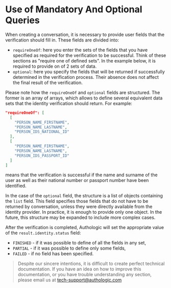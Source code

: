 # Use of Mandatory And Optional Queries

When creating a conversation, it is necessary to provide user fields that the verification should fill in.
These fields are divided into:

- `requireOneOf`: here you enter the sets of the fields that you have specified as required for the verification to be successful. Think of these sections as "require one of defined sets". In the example below, it is required to provide on of 2 sets of data.
- `optional`: here you specify the fields that will be returned if successfully determined in the verification process. Their absence does not affect the final result of the verification.

Please note how the `requireOneOf` and `optional` fields are structured. The former is an array of arrays, which allows to define
several equivalent data sets that the identity verification should return. For example:

```json
"requireOneOf": [
  [
    "PERSON_NAME_FIRSTNAME",
    "PERSON_NAME_LASTNAME",
    "PERSON_IDS_NATIONAL_ID"
  ],
  [
    "PERSON_NAME_FIRSTNAME",
    "PERSON_NAME_LASTNAME",
    "PERSON_IDS_PASSPORT_ID"
  ]
]
```

means that the verification is successful if the name and surname of the user as well as their national number
or passport number have been identified.

In the case of the `optional` field, the structure is a list of objects containing the `list` field. This field 
specifies those fields that do not have to be returned by conversation, unless they were directly available from 
the identity provider. In practice, it is enough to provide only one object. In the future, this structure may be expanded to 
include more complex cases.

After the verification is completed, Authologic will set the appropriate value of the `result.identity.status` field:
- `FINISHED` - if it was possible to define of all the fields in any set,
- `PARTIAL` - if it was possible to define only some fields,
- `FAILED` - if no field has been specified.

<!-- theme: info -->
>
> Despite our sincere intentions, it is difficult to create perfect technical documentation.
> If you have an idea on how to improve this documentation, or you have trouble understanding any section,
> please email us at tech-support@authologic.com
